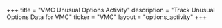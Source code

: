 +++
title = "VMC Unusual Options Activity"
description = "Track Unusual Options Data for VMC"
ticker = "VMC"
layout = "options_activity"
+++

